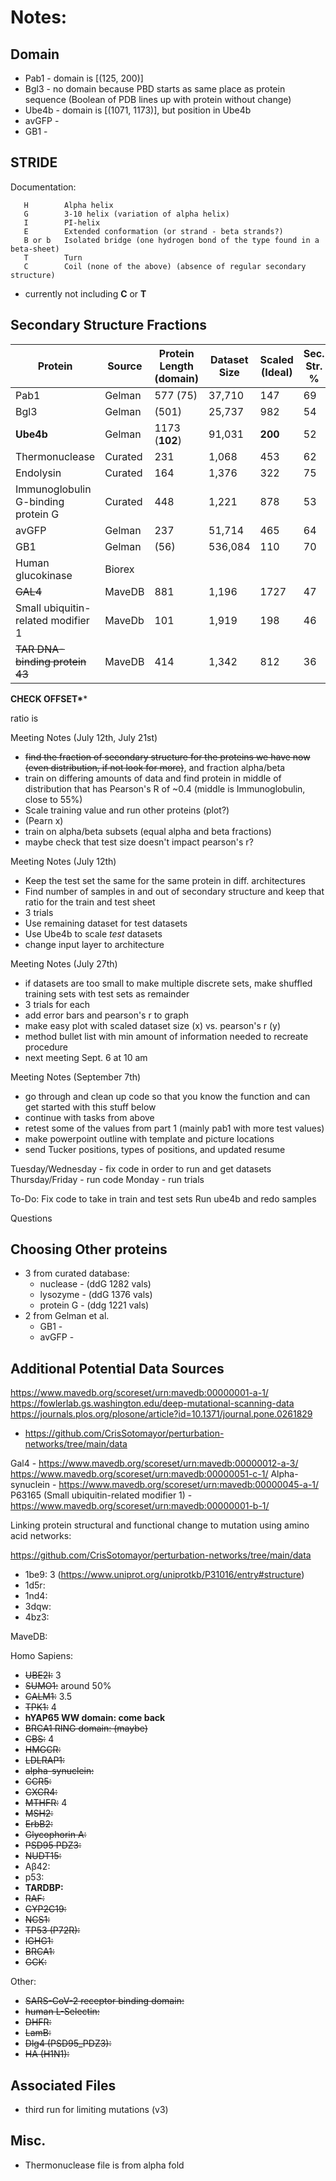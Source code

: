  # Notes:

## Domain

- Pab1 - domain is [(125, 200)]
- Bgl3 - no domain because PBD starts as same place as protein sequence (Boolean of PDB lines up with protein without change)
- Ube4b - domain is [(1071, 1173)], but position in Ube4b
- avGFP -
- GB1 -


## STRIDE

Documentation:

       H	    Alpha helix
	   G	    3-10 helix (variation of alpha helix)
	   I	    PI-helix
	   E	    Extended conformation (or strand - beta strands?)
	   B or	b   Isolated bridge (one hydrogen bond of the type found in a beta-sheet)
	   T	    Turn
	   C	    Coil (none of the above) (absence of regular secondary structure)


 - currently not including **C** or **T**

## Secondary Structure Fractions

| Protein | Source | Protein Length (domain) | Dataset Size | Scaled (Ideal) | Sec. Str. % | Alpha Hel. % | Beta Sheet % |
| ------- | ------ | ----------------------- | ------------ | ----------- | ------------ | -------------| ------ |
| Pab1 | Gelman | 577 (75) | 37,710 | 147 | 69 | TBD | TBD |
| Bgl3 | Gelman | (501) | 25,737 | 982 |54 | TBD | TBD |
| **Ube4b** | Gelman | 1173 (**102**) | 91,031| **200** | 52
| Thermonuclease | Curated | 231 | 1,068 | 453 | 62 |
| Endolysin | Curated | 164 | 1,376 | 322 | 75 |
| Immunoglobulin G-binding protein G | Curated| 448 | 1,221 | 878 | 53
| avGFP | Gelman | 237 | 51,714 | 465| 64 |
| GB1 | Gelman | (56) | 536,084 | 110 | 70 |
| Human glucokinase | Biorex | | |  |
| ~~GAL4~~ | MaveDB | 881 | 1,196 | 1727 | 47 |
| Small ubiquitin-related modifier 1 | MaveDb | 101 | 1,919 | 198  | 46
| ~~TAR DNA-binding protein 43~~ | MaveDB | 414 | 1,342 | 812| 36

**CHECK OFFSET\****

 ratio is





Meeting Notes (July 12th, July 21st)
- ~~find the fraction of secondary structure for the proteins we have now (even distribution, if not look for more)~~, and fraction alpha/beta
- train on differing amounts of data and find protein in middle of distribution that has Pearson's R of ~0.4 (middle is Immunoglobulin, close to 55%)
- Scale training value and run other proteins (plot?)
- (Pearn x)
- train on alpha/beta subsets (equal alpha and beta fractions)
- maybe check that test size doesn't impact pearson's r?

Meeting Notes (July 12th)
- Keep the test set the same for the same protein in diff. architectures
- Find number of samples in and out of secondary structure and keep that ratio for the train and test sheet
- 3 trials
- Use remaining dataset for test datasets
- Use Ube4b to scale _test_ datasets
- change input layer to architecture

Meeting Notes (July 27th)
- if datasets are too small to make multiple discrete sets, make shuffled training
  sets with test sets as remainder
- 3 trials for each
- add error bars and pearson's r to graph
- make easy plot with scaled dataset size (x) vs. pearson's r (y)
- method bullet list with min amount of information needed to recreate procedure
- next meeting Sept. 6 at 10 am

 Meeting Notes (September 7th)
- go through and clean up code so that you know the function and can get started with this stuff below
- continue with tasks from above
- retest some of the values from part 1 (mainly pab1 with more test values)
- make powerpoint outline with template and picture locations
- send Tucker positions, types of positions, and updated resume



Tuesday/Wednesday - fix code in order to run and get datasets
Thursday/Friday - run code
Monday - run trials

To-Do:
Fix code to take in train and test sets
Run ube4b and redo samples

Questions


## Choosing Other proteins
- 3 from curated database:
   - nuclease - (ddG 1282 vals)
   - lysozyme - (ddG 1376 vals)
   - protein G - (ddg 1221 vals)
- 2 from Gelman et al.
  - GB1 -
  - avGFP -

## Additional Potential Data Sources
https://www.mavedb.org/scoreset/urn:mavedb:00000001-a-1/
https://fowlerlab.gs.washington.edu/deep-mutational-scanning-data
https://journals.plos.org/plosone/article?id=10.1371/journal.pone.0261829
 - https://github.com/CrisSotomayor/perturbation-networks/tree/main/data

Gal4 - https://www.mavedb.org/scoreset/urn:mavedb:00000012-a-3/
https://www.mavedb.org/scoreset/urn:mavedb:00000051-c-1/
Alpha-synuclein - https://www.mavedb.org/scoreset/urn:mavedb:00000045-a-1/
P63165 (Small ubiquitin-related modifier 1) - https://www.mavedb.org/scoreset/urn:mavedb:00000001-b-1/

Linking protein structural and functional change to mutation using amino acid networks:

https://github.com/CrisSotomayor/perturbation-networks/tree/main/data

- 1be9: 3 (https://www.uniprot.org/uniprotkb/P31016/entry#structure)
- 1d5r:
- 1nd4:
- 3dqw:
- 4bz3:

MaveDB:

Homo Sapiens:
- ~~UBE2I:~~ 3
- ~~SUMO1:~~ around 50%
- ~~CALM1:~~ 3.5
- ~~TPK1:~~ 4
- **hYAP65 WW domain: come back**
- ~~BRCA1 RING domain: (maybe)~~
- ~~CBS:~~ 4
- ~~HMGCR:~~
- ~~LDLRAP1:~~
- ~~alpha-synuclein:~~
- ~~CCR5:~~
- ~~CXCR4:~~
- ~~MTHFR:~~ 4
- ~~MSH2:~~
- ~~ErbB2:~~
- ~~Glycophorin A:~~
- ~~PSD95 PDZ3:~~
- ~~NUDT15:~~
- Aβ42:
- p53:
- **TARDBP:**
- ~~RAF:~~
- ~~CYP2C19:~~
- ~~NCS1:~~
- ~~TP53 (P72R):~~
- ~~IGHG1:~~
- ~~BRCA1:~~
- ~~GCK:~~

Other:
- ~~SARS-CoV-2 receptor binding domain:~~
- ~~human L-Selectin:~~
- ~~DHFR:~~
- ~~LamB:~~
- ~~Dlg4 (PSD95_PDZ3):~~
- ~~HA (H1N1):~~

## Associated Files
- third run for limiting mutations (v3)


## Misc.
- Thermonuclease file is from alpha fold
